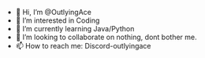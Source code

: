 - 👋 Hi, I’m @OutlyingAce
- 👀 I’m interested in Coding
- 🌱 I’m currently learning Java/Python
- 💞️ I’m looking to collaborate on nothing, dont bother me.
- 📫 How to reach me: Discord-outlyingace

<!---
OutlyingAce/OutlyingAce is a ✨ special ✨ repository because its `README.md` (this file) appears on your GitHub profile.
You can click the Preview link to take a look at your changes.
--->

